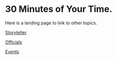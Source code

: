 <!-- TITLE: Twin Cities by Night -->
<!-- SUBTITLE: A current game run by K. Dorsey -->

# 30 Minutes of Your Time.

Here is a landing page to link to other topics.

[Storyteller](/home/vtm/st)

[Officials](/home/vtm/officials)

[Events](/home/vtm/events)
